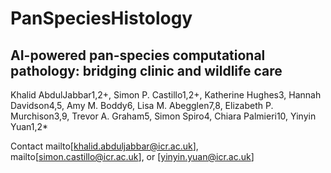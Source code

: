 # PanSpeciesHistology

## AI-powered pan-species computational pathology: bridging clinic and wildlife care

Khalid AbdulJabbar1,2+, Simon P. Castillo1,2+, Katherine Hughes3, Hannah Davidson4,5, Amy M. Boddy6, Lisa M. Abegglen7,8, Elizabeth P. Murchison3,9, Trevor A. Graham5, Simon Spiro4, Chiara Palmieri10, Yinyin Yuan1,2*

Contact mailto[khalid.abduljabbar@icr.ac.uk], mailto[simon.castillo@icr.ac.uk], or [yinyin.yuan@icr.ac.uk]
